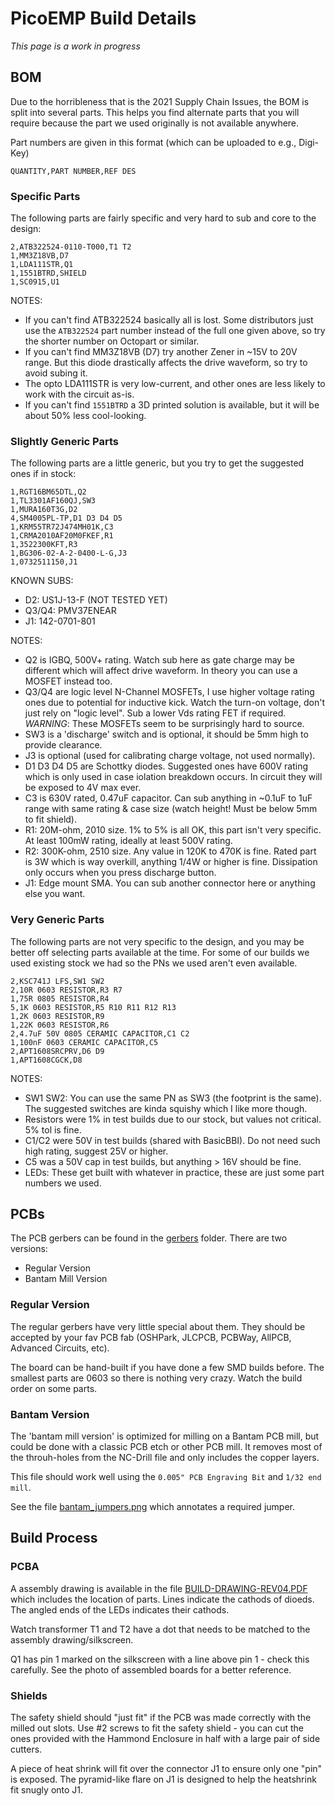 # PicoEMP Build Details

*This page is a work in progress*

## BOM

Due to the horribleness that is the 2021 Supply Chain Issues, the BOM is split into several parts.
This helps you find alternate parts that you will require because the part we used originally is
not available anywhere.

Part numbers are given in this format (which can be uploaded to e.g., Digi-Key)
```
QUANTITY,PART NUMBER,REF DES
```

### Specific Parts

The following parts are fairly specific and very hard to sub and core to the design:

```
2,ATB322524-0110-T000,T1 T2
1,MM3Z18VB,D7
1,LDA111STR,Q1
1,1551BTRD,SHIELD
1,SC0915,U1
```

NOTES:
* If you can't find ATB322524 basically all is lost. Some distributors just use the `ATB322524` part
number instead of the full one given above, so try the shorter number on Octopart or similar.
* If you can't find MM3Z18VB (D7) try another Zener in ~15V to 20V range. But this diode drastically
affects the drive waveform, so try to avoid subing it.
* The opto LDA111STR is very low-current, and other ones are less likely to work with
the circuit as-is.
* If you can't find `1551BTRD` a 3D printed solution is available, but it will be about
50% less cool-looking.

### Slightly Generic Parts

The following parts are a little generic, but you try to get the suggested ones if in stock:

```
1,RGT16BM65DTL,Q2
1,TL3301AF160QJ,SW3
1,MURA160T3G,D2
4,SM4005PL-TP,D1 D3 D4 D5
1,KRM55TR72J474MH01K,C3
1,CRMA2010AF20M0FKEF,R1
1,3522300KFT,R3
1,BG306-02-A-2-0400-L-G,J3
1,0732511150,J1
```

KNOWN SUBS:
* D2: US1J-13-F (NOT TESTED YET)
* Q3/Q4: PMV37ENEAR
* J1: 142-0701-801

NOTES:
* Q2 is IGBQ, 500V+ rating. Watch sub here as gate charge may be different which will affect drive
  waveform. In theory you can use a MOSFET instead too.
* Q3/Q4 are logic level N-Channel MOSFETs, I use higher voltage rating ones due to potential for inductive kick.
  Watch the turn-on voltage, don't just rely on "logic level". Sub a lower Vds rating FET if required.
  *WARNING*: These MOSFETs seem to be surprisingly hard to source.
* SW3 is a 'discharge' switch and is optional, it should be 5mm high to provide clearance.
* J3 is optional (used for calibrating charge voltage, not used normally).
* D1 D3 D4 D5 are Schottky diodes. Suggested ones have 600V rating which is only used in case iolation
breakdown occurs. In circuit they will be exposed to 4V max ever.
* C3 is 630V rated, 0.47uF capacitor. Can sub anything in ~0.1uF to 1uF range with same rating & case size
  (watch height! Must be below 5mm to fit shield).
* R1: 20M-ohm, 2010 size. 1% to 5% is all OK, this part isn't very specific. At least 100mW rating, ideally
  at least 500V rating.
* R2: 300K-ohm, 2510 size. Any value in 120K to 470K is fine. Rated part is 3W which is way overkill, anything 1/4W
  or higher is fine. Dissipation only occurs when you press discharge button.
* J1: Edge mount SMA. You can sub another connector here or anything else you want.

### Very Generic Parts

The following parts are not very specific to the design, and you may be better off selecting parts available
at the time. For some of our builds we used existing stock we had so the PNs we used aren't even available.

```
2,KSC741J LFS,SW1 SW2
2,10R 0603 RESISTOR,R3 R7
1,75R 0805 RESISTOR,R4
5,1K 0603 RESISTOR,R5 R10 R11 R12 R13
1,2K 0603 RESISTOR,R9
1,22K 0603 RESISTOR,R6
2,4.7uF 50V 0805 CERAMIC CAPACITOR,C1 C2
1,100nF 0603 CERAMIC CAPACITOR,C5
2,APT1608SRCPRV,D6 D9
1,APT1608CGCK,D8
```

NOTES:
* SW1 SW2: You can use the same PN as SW3 (the footprint is the same). The suggested switches are kinda
  squishy which I like more though.
* Resistors were 1% in test builds due to our stock, but values not critical. 5% tol is fine.
* C1/C2 were 50V in test builds (shared with BasicBBI). Do not need such high rating, suggest 25V or higher.
* C5 was a 50V cap in test builds, but anything > 16V should be fine.
* LEDs: These get built with whatever in practice, these are just some part numbers we used.

## PCBs

The PCB gerbers can be found in the [gerbers](gerbers) folder. There are two versions:

* Regular Version
* Bantam Mill Version

### Regular Version

The regular gerbers have very little special about them. They should be accepted by your fav
PCB fab (OSHPark, JLCPCB, PCBWay, AllPCB, Advanced Circuits, etc).

The board can be hand-built if you have done a few SMD builds before. The smallest parts are 0603
so there is nothing very crazy. Watch the build order on some parts.

### Bantam Version

The 'bantam mill version' is optimized for milling on a Bantam PCB mill, but could be done with
a classic PCB etch or other PCB mill. It removes most of the throuh-holes from the NC-Drill file
and only includes the copper layers.

This file should work well using the `0.005" PCB Engraving Bit` and `1/32 end mill`.

See the file [bantam_jumpers.png](gerbers/rev04_img/bantam_jumpers.png) which annotates a required jumper.

## Build Process

### PCBA

A assembly drawing is available in the file [BUILD-DRAWING-REV04.PDF](BUILD-DRAWING-REV04.PDF)
which includes the location of parts. Lines indicate the cathods of dioeds. The angled ends of
the LEDs indicates their cathods.

Watch transformer T1 and T2 have a dot that needs to be matched to the assembly drawing/silkscreen.

Q1 has pin 1 marked on the silkscreen with a line above pin 1 - check this carefully. See the photo
of assembled boards for a better reference.

### Shields

The safety shield should "just fit" if the PCB was made correctly with the milled out slots. Use
#2 screws to fit the safety shield - you can cut the ones provided with the Hammond Enclosure in
half with a large pair of side cutters.

A piece of heat shrink will fit over the connector J1 to ensure only one "pin" is exposed. The
pyramid-like flare on J1 is designed to help the heatshrink fit snugly onto J1.